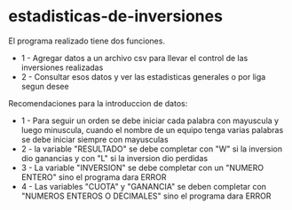 # estadisticas-de-inversiones
El programa realizado tiene dos funciones.
- 1 - Agregar datos a un archivo csv para llevar el control de las inversiones realizadas
- 2 - Consultar esos datos y ver las estadisticas generales o por liga segun desee

Recomendaciones para la introduccion de datos:
- 1 - Para seguir un orden se debe iniciar cada palabra con mayuscula y luego minuscula, cuando el nombre de un equipo tenga varias palabras se debe iniciar siempre con         mayusculas
- 2 - la variable "RESULTADO" se debe completar con "W" si la inversion dio ganancias y con "L" si la inversion dio perdidas 
- 3 - La variable "INVERSION" se debe completar con un "NUMERO ENTERO" sino el programa dara ERROR
- 4 - Las variables  "CUOTA" y "GANANCIA" se deben completar con "NUMEROS ENTEROS O DECIMALES" sino el programa dara ERROR
